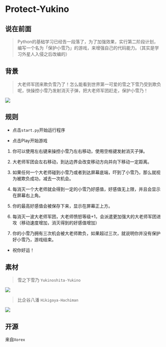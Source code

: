 # Protect-Yukino

## 说在前面

>Python的基础学习已经告一段落了，为了加强效果，实行第二阶段计划，编写一个名为「保护小雪乃」的游戏，来增强自己的代码能力。（其实是学习外星人入侵之后改编的）

## 背景

>大老师军团来欺负雪乃了！怎么能看到世界第一可爱的雪之下雪乃受到欺负呢，快操控小雪乃发射消灭子弹，把大老师军团赶走，保护小雪乃！

![](https://raw.githubusercontent.com/Administrator-Xorex/Photos/master/104.jpg)

## 规则

- 点击`start.py`开始运行程序

- 点击Play开始游戏

1. 你可以使用左右键来操控小雪乃左右移动，使用空格键发射消灭子弹。

2. 大老师军团会左右移动，到达边界会改变移动方向并向下移动一定距离。

3. 如果任何一个大老师碰到小雪乃或者到达屏幕底端，吓到了小雪乃，那么就视为被欺负成功，减去一次机会。

4. 每消灭一个大老师就会得到一定的小雪乃好感值，好感值无上限，并且会显示在屏幕右上角。

5. 你的最高好感值会被保存下来，显示在屏幕正上方。

6. 每消灭一波大老师军团，大老师愤怒等级+1，会派遣更加强大的大老师军团进攻（移动速度增加，消灭得到的好感值增加）

7. 你的小雪乃拥有三次机会被大老师欺负，如果超过三次，就说明你并没有保护好小雪乃，游戏结束。

- 祝你好运！

## 素材

>雪之下雪乃 `Yukinoshita-Yukino`

![](https://raw.githubusercontent.com/Administrator-Xorex/Photos/master/102.jpg)

>比企谷八潘 `Hikigaya-Hachiman`

![](https://raw.githubusercontent.com/Administrator-Xorex/Photos/master/103.jpg)

## 开源

来自`Xorex`
